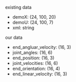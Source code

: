existing data

- demoX: (24, 100, 20)
- demoU: (24, 100, 7)
- xml: string

our data

- end_angluar_velocity: (16, 3)
- joint_angles: (16, 6)
- end_position: (16, 3)
- joint_velocities: (16, 6)
- end_orientation: (16, 4)
- end_linear_velocity: (16, 3)
